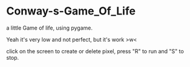 # Conway-s-Game_Of_Life

a little Game of life, using pygame.

Yeah it's very low and not perfect, but it's work >w<


click on the screen to create or delete pixel, press "R" to run and "S" to stop.
